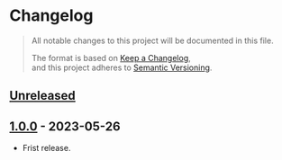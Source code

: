 # Changelog

> All notable changes to this project will be documented in this file.
> 
> The format is based on [Keep a Changelog](https://keepachangelog.com/en/1.0.0/),   
> and this project adheres to [Semantic Versioning](https://semver.org/spec/v2.0.0.html).

## [Unreleased]

## [1.0.0] - 2023-05-26

- Frist release.




[Unreleased]: https://gitub.com/schx006/magic-numger/compare/v1.0.0...HEAD
[1.0.0]: https://github.com/schx006/magic-number/releases/tag/v1.0.0
